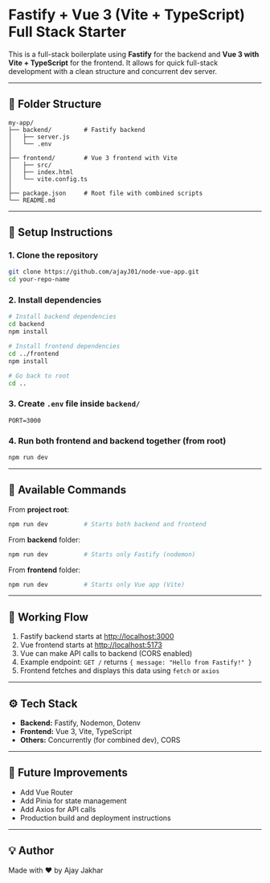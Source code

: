 
# Fastify + Vue 3 (Vite + TypeScript) Full Stack Starter

This is a full-stack boilerplate using **Fastify** for the backend and **Vue 3 with Vite + TypeScript** for the frontend. It allows for quick full-stack development with a clean structure and concurrent dev server.

---

## 📁 Folder Structure

```
my-app/
├── backend/         # Fastify backend
│   ├── server.js
│   └── .env
│
├── frontend/        # Vue 3 frontend with Vite
│   ├── src/
│   ├── index.html
│   └── vite.config.ts
│
├── package.json     # Root file with combined scripts
└── README.md
```

---

## 🚀 Setup Instructions

### 1. Clone the repository
```bash
git clone https://github.com/ajayJ01/node-vue-app.git
cd your-repo-name
```

### 2. Install dependencies

```bash
# Install backend dependencies
cd backend
npm install

# Install frontend dependencies
cd ../frontend
npm install

# Go back to root
cd ..
```

### 3. Create `.env` file inside `backend/`

```env
PORT=3000
```

### 4. Run both frontend and backend together (from root)
```bash
npm run dev
```

---

## 🔧 Available Commands

From **project root**:

```bash
npm run dev          # Starts both backend and frontend
```

From **backend** folder:

```bash
npm run dev          # Starts only Fastify (nodemon)
```

From **frontend** folder:

```bash
npm run dev          # Starts only Vue app (Vite)
```

---

## 🔁 Working Flow

1. Fastify backend starts at [http://localhost:3000](http://localhost:3000)
2. Vue frontend starts at [http://localhost:5173](http://localhost:5173)
3. Vue can make API calls to backend (CORS enabled)
4. Example endpoint: `GET /` returns `{ message: "Hello from Fastify!" }`
5. Frontend fetches and displays this data using `fetch` or `axios`

---

## ⚙️ Tech Stack

- **Backend:** Fastify, Nodemon, Dotenv
- **Frontend:** Vue 3, Vite, TypeScript
- **Others:** Concurrently (for combined dev), CORS

---

## 📝 Future Improvements

- Add Vue Router
- Add Pinia for state management
- Add Axios for API calls
- Production build and deployment instructions

---

## 💡 Author

Made with ❤️ by Ajay Jakhar
